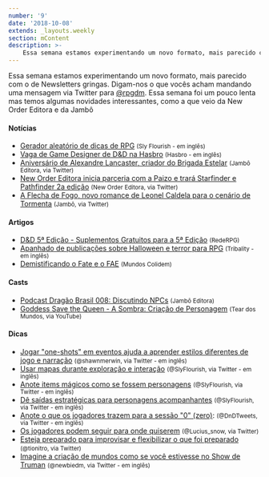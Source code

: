```yaml
---
number: '9'
date: '2018-10-08'
extends: _layouts.weekly
section: mContent
description: >-
    Essa semana estamos experimentando um novo formato, mais parecido com o de Newsletters gringas. Digam-nos o que vocês acham mandando uma mensagem via Twitter para [@rpgdm]. Essa semana foi um pouco lenta mas temos algumas novidades interessantes, como a que veio da New Order Editora e da Jambô
---
```


Essa semana estamos experimentando um novo formato, mais parecido com o de Newsletters gringas. Digam-nos o que vocês acham mandando uma mensagem via Twitter para [@rpgdm]. Essa semana foi um pouco lenta mas temos algumas novidades interessantes, como a que veio da New Order Editora e da Jambô

#### Notícias

- [Gerador aleatório de dicas de RPG] <small>(Sly Flourish - em inglês)</small>
- [Vaga de Game Designer de D&D na Hasbro] <small>(Hasbro - em inglês)</small>
- [Aniversário de Alexandre Lancaster, criador do Brigada Estelar] <small>(Jambô Editora, via Twitter)</small>
- [New Order Editora inicia parceria com a Paizo e trará Starfinder e Pathfinder 2a edição] <small>(New Order Editora, via Twitter)</small>
- [A Flecha de Fogo, novo romance de Leonel Caldela para o cenário de Tormenta] <small>(Jambô, via Twitter)</small>

#### Artigos

- [D&D 5ª Edição - Suplementos Gratuitos para a 5ª Edição] <small>(RedeRPG)</small>
- [Apanhado de publicações sobre Halloween e terror para RPG] <small>(Tribality - em inglês)</small>
- [Demistificando o Fate e o FAE] <small>(Mundos Colidem)</small>

#### Casts

- [Podcast Dragão Brasil 008: Discutindo NPCs] <small>(Jambô Editora)</small>
- [Goddess Save the Queen - A Sombra: Criação de Personagem] <small>(Tear dos Mundos, via YouTube)</small>

#### Dicas

- [Jogar "one-shots" em eventos ajuda a aprender estilos diferentes de jogo e narração] <small>(@shawnmerwin, via Twitter - em inglês)</small>
- [Usar mapas durante exploração e interação] <small>(@SlyFlourish, via Twitter - em inglês)</small>
- [Anote items mágicos como se fossem personagens] <small>(@SlyFlourish, via Twitter - em inglês)</small>
- [Dê saídas estratégicas para personagens acompanhantes] <small>(@SlyFlourish, via Twitter - em inglês)</small>
- [Anote o que os jogadores trazem para a sessão "0" (zero)]: <small>(@DnDTweets, via Twitter - em inglês)</small>
- [Os jogadores podem seguir para onde quiserem] <small>(@Lucius_snow, via Twitter)</small>
- [Esteja preparado para improvisar e flexibilizar o que foi preparado] <small>(@tionitro, via Twitter)</small>
- [Imagine a criação de mundos como se você estivesse no Show de Truman] <small>(@newbiedm, via Twitter - em inglês)</small>


[@rpgdm]: https://www.twitter.com/rpgdm
[Podcast Dragão Brasil 008: Discutindo NPCs]: https://jamboeditora.com.br/podcast-dragao-brasil-008-discutindo-npcs/
[Goddess Save the Queen - A Sombra: Criação de Personagem]: https://www.youtube.com/watch?v=dYmYeUbUzbY
[Gerador aleatório de dicas de RPG]: http://slyflourish.com/dnd_tip.html
[Vaga de Game Designer de D&D na Hasbro]: https://jobs.hasbro.com/job/Renton-Game-Designer-WA-98057/512134400/
[Jogar "one-shots" em eventos ajuda a aprender estilos diferentes de jogo e narração]: https://twitter.com/shawnmerwin/status/1049444736086487044
[D&D 5ª Edição - Suplementos Gratuitos para a 5ª Edição]: https://www.rederpg.com.br/2018/10/08/dd-5a-edicao-suplementos-gratuitos-para-5a-edicao/
[Usar mapas durante exploração e interação]: https://twitter.com/SlyFlourish/status/1049336340683378688
[Anote items mágicos como se fossem personagens]: https://twitter.com/SlyFlourish/status/1050785975192969216
[Dê saídas estratégicas para personagens acompanhantes]: https://twitter.com/SlyFlourish/status/1051163297993637888
[Aniversário de Alexandre Lancaster, criador do Brigada Estelar]: https://twitter.com/jamboeditora/status/1051112217616224256
[Apanhado de publicações sobre Halloween e terror para RPG]: https://www.tribality.com/2018/10/14/halloween-roundup-2018/
[Anote o que os jogadores trazem para a sessão "0" (zero)]: https://twitter.com/DnDTweets/status/1050806810335223809
[Os jogadores podem seguir para onde quiserem]: https://twitter.com/Lucius_Snow/status/1050449325778714624
[Esteja preparado para improvisar e flexibilizar o que foi preparado]: https://twitter.com/tionitro/status/1050832258867843072
[New Order Editora inicia parceria com a Paizo e trará Starfinder e Pathfinder 2a edição]: https://twitter.com/EditoraNewOrder/status/1050947122055532544
[Imagine a criação de mundos como se você estivesse no Show de Truman]: https://twitter.com/newbiedm/status/1050151954150768640
[Demistificando o Fate e o FAE]: https://mundoscolidem.com.br/desmistificando-o-fate-e-o-fae/
[A Flecha de Fogo, novo romance de Leonel Caldela para o cenário de Tormenta]: https://twitter.com/jamboeditora/status/1050343557217837057
